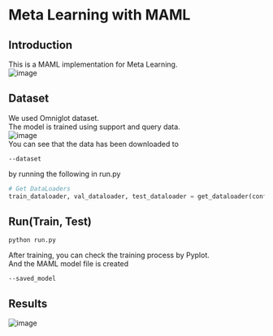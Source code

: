 # Meta Learning with MAML
## Introduction
This is a MAML implementation for Meta Learning.  
![image](https://github.com/byunghyun23/meta-learning/tree/main/assets/fig1.png)  

## Dataset
We used Omniglot dataset.  
The model is trained using support and query data.  
![image](https://github.com/byunghyun23/meta-learning/tree/main/assets/fig2.png)  
You can see that the data has been downloaded to
```
--dataset
```
by running the following in run.py
```python
# Get DataLoaders
train_dataloader, val_dataloader, test_dataloader = get_dataloader(config)
```

## Run(Train, Test)
```
python run.py
```
After training, you can check the training process by Pyplot.  
And the MAML model file is created
```
--saved_model
```

## Results
![image](https://github.com/byunghyun23/meta-learning/tree/main/assets/fig3.png)
